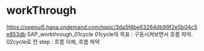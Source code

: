 # workThrough
https://openui5.hana.ondemand.com/topic/3da5f4be63264db99f2e5b04c5e853db
SAP_workthrough_01cycle
01cycle의 목표 :  구동시켜보면서 흐름 파악. 
02cycle로 전 step : 흐름 이해, 흐름 파악




